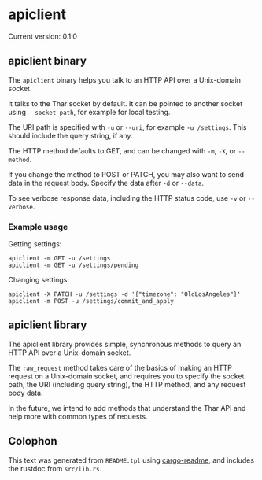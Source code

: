 # apiclient

Current version: 0.1.0

## apiclient binary

The `apiclient` binary helps you talk to an HTTP API over a Unix-domain socket.

It talks to the Thar socket by default.
It can be pointed to another socket using `--socket-path`, for example for local testing.

The URI path is specified with `-u` or `--uri`, for example `-u /settings`.
This should include the query string, if any.

The HTTP method defaults to GET, and can be changed with `-m`, `-X`, or `--method`.

If you change the method to POST or PATCH, you may also want to send data in the request body.
Specify the data after `-d` or `--data`.

To see verbose response data, including the HTTP status code, use `-v` or `--verbose`.

### Example usage

Getting settings:

```
apiclient -m GET -u /settings
apiclient -m GET -u /settings/pending
```

Changing settings:

```
apiclient -X PATCH -u /settings -d '{"timezone": "OldLosAngeles"}'
apiclient -m POST -u /settings/commit_and_apply
```

## apiclient library

The apiclient library provides simple, synchronous methods to query an HTTP API over a
Unix-domain socket.

The `raw_request` method takes care of the basics of making an HTTP request on a Unix-domain
socket, and requires you to specify the socket path, the URI (including query string), the
HTTP method, and any request body data.

In the future, we intend to add methods that understand the Thar API and help more with common
types of requests.

## Colophon

This text was generated from `README.tpl` using [cargo-readme](https://crates.io/crates/cargo-readme), and includes the rustdoc from `src/lib.rs`.